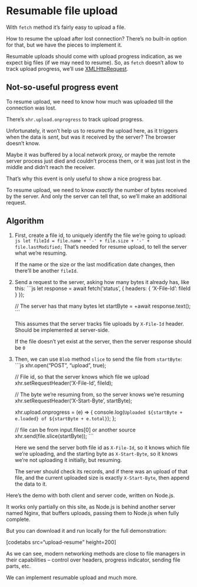 Resumable file upload
=====================

With `fetch` method it’s fairly easy to upload a file.

How to resume the upload after lost connection? There’s no built-in option for that, but we have the pieces to implement it.

Resumable uploads should come with upload progress indication, as we expect big files (if we may need to resume). So, as `fetch` doesn’t allow to track upload progress, we’ll use [XMLHttpRequest](info:xmlhttprequest).

Not-so-useful progress event
----------------------------

To resume upload, we need to know how much was uploaded till the connection was lost.

There’s `xhr.upload.onprogress` to track upload progress.

Unfortunately, it won’t help us to resume the upload here, as it triggers when the data is *sent*, but was it received by the server? The browser doesn’t know.

Maybe it was buffered by a local network proxy, or maybe the remote server process just died and couldn’t process them, or it was just lost in the middle and didn’t reach the receiver.

That’s why this event is only useful to show a nice progress bar.

To resume upload, we need to know *exactly* the number of bytes received by the server. And only the server can tell that, so we’ll make an additional request.

Algorithm
---------

1.  First, create a file id, to uniquely identify the file we’re going to upload: `js let fileId = file.name + '-' + file.size + '-' +             file.lastModified;` That’s needed for resume upload, to tell the server what we’re resuming.

    If the name or the size or the last modification date changes, then there’ll be another `fileId`.

2.  Send a request to the server, asking how many bytes it already has, like this: \`\`\`js let response = await fetch(‘status’, { headers: { ‘X-File-Id’: fileId } });

    // The server has that many bytes let startByte = +await response.text(); \`\`\`

    This assumes that the server tracks file uploads by `X-File-Id` header. Should be implemented at server-side.

    If the file doesn’t yet exist at the server, then the server response should be `0`

3.  Then, we can use `Blob` method `slice` to send the file from `startByte`: \`\`\`js xhr.open(“POST”, “upload”, true);

    // File id, so that the server knows which file we upload xhr.setRequestHeader(‘X-File-Id’, fileId);

    // The byte we’re resuming from, so the server knows we’re resuming xhr.setRequestHeader(‘X-Start-Byte’, startByte);

    xhr.upload.onprogress = (e) =&gt; { console.log(`Uploaded ${startByte + e.loaded} of ${startByte + e.total}`); };

    // file can be from input.files\[0\] or another source xhr.send(file.slice(startByte)); \`\`\`

    Here we send the server both file id as `X-File-Id`, so it knows which file we’re uploading, and the starting byte as `X-Start-Byte`, so it knows we’re not uploading it initially, but resuming.

    The server should check its records, and if there was an upload of that file, and the current uploaded size is exactly `X-Start-Byte`, then append the data to it.

Here’s the demo with both client and server code, written on Node.js.

It works only partially on this site, as Node.js is behind another server named Nginx, that buffers uploads, passing them to Node.js when fully complete.

But you can download it and run locally for the full demonstration:

\[codetabs src=“upload-resume” height=200\]

As we can see, modern networking methods are close to file managers in their capabilities – control over headers, progress indicator, sending file parts, etc.

We can implement resumable upload and much more.
